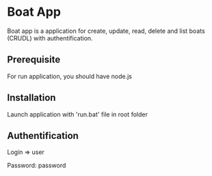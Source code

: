 # Boat App
Boat app is a application for create, update, read, delete and list boats (CRUDL) with authentification.

## Prerequisite
For run application, you should have node.js

## Installation
Launch application with 'run.bat' file in root folder

## Authentification
Login => user

Password: password
